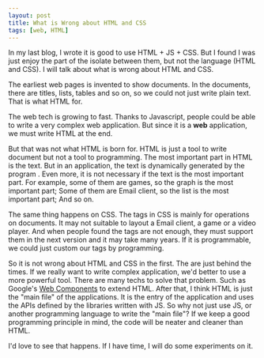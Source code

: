```yaml
---
layout: post
title: What is Wrong about HTML and CSS
tags: [web, HTML]
---
```


In my last blog, I wrote it is good to use HTML + JS + CSS. But I found I was just enjoy the part of the isolate between them, but not the language (HTML and CSS). I will talk about what is wrong about HTML and CSS.

The earliest web pages is invented to show documents. In the documents, there are titles, lists, tables and so on, so we could not just write plain text. That is what HTML for.

The web tech is growing to fast. Thanks to Javascript, people could be able to write a very complex web application. But since it is a **web** application, we must write HTML at the end.

But that was not what HTML is born for. HTML is just a tool to write document but not a tool to programming. The most important part in HTML is the text. But in an application, the text is dynamically generated by the program . Even more, it is not necessary if the text is the most important part. For example, some of them are games, so the graph is the most important part; Some of them are Email client, so the list is the most important part; And so on.

The same thing happens on CSS. The tags in CSS is mainly for operations on documents. It may not suitable to layout a Email client, a game or a video player. And when people found the tags are not enough, they must support them in the next version and it may take many years. If it is programmable, we could just custom our tags by programming.

So it is not wrong about HTML and CSS in the first. The are just behind the times. If we really want to write complex application, we'd better to use a more powerful tool. There are many techs to solve that problem. Such as Google's [Web Components](https://developers.google.com/events/io/sessions/318907648) to extend HTML. After that, I think HTML is just the "main file" of the applications. It is the entry of the application and uses the APIs defined by the libraries written with JS. So why not just use JS, or another programming language to write the "main file"? If we keep a good programming principle in mind, the code will be neater and cleaner than HTML.

I'd love to see that happens. If I have time, I will do some experiments on it.
